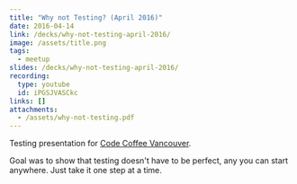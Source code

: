 ```yaml
---
title: "Why not Testing? (April 2016)"
date: 2016-04-14
link: /decks/why-not-testing-april-2016/
image: /assets/title.png
tags:
  - meetup
slides: /decks/why-not-testing-april-2016/
recording:
  type: youtube
  id: iPGSJVASCkc
links: []
attachments:
  - /assets/why-not-testing.pdf
---
```

Testing presentation for [Code Coffee Vancouver](https://www.meetup.com/Code-Coffee-Vancouver/events/230135012/).

Goal was to show that testing doesn't have to be perfect, any you can start anywhere. Just take it one step at a time.
